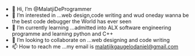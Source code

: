 - 👋 Hi, I’m @MalatjiDeProgrammer
- 👀 I’m interested in ...web design,code writing and wud oneday wanna be the best code debugger the World has ever seen
- 🌱 I’m currently learning ...admitted into ALX software engineering programme and learning python and C++
- 💞️ I’m looking to collaborate on ...web designing and code writing 
- 📫 How to reach me ...my email is malatjikgaugelodaniel@gmail.com

<!---
MalatjiDeProgrammer/MalatjiDeProgrammer is a ✨ special ✨ repository because its `README.md` (this file) appears on your GitHub profile.
You can click the Preview link to take a look at your changes.
--->

